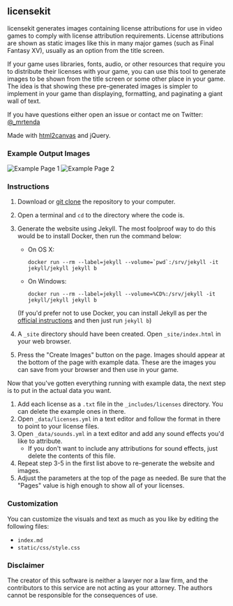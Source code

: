 ## licensekit

licensekit generates images containing license attributions for use in video games to comply with license attribution requirements. License attributions are shown as static images like this in many major games (such as Final Fantasy XV), usually as an option from the title screen.

If your game uses libraries, fonts, audio, or other resources that require you to distribute their licenses with your game, you can use this tool to generate images to be shown from the title screen or some other place in your game. The idea is that showing these pre-generated images is simpler to implement in your game than displaying, formatting, and paginating a giant wall of text.

If you have questions either open an issue or contact me on Twitter: [@_mrtenda](https://twitter.com/_mrtenda)

Made with [html2canvas](https://github.com/niklasvh/html2canvas/) and jQuery.

### Example Output Images

![Example Page 1](https://user-images.githubusercontent.com/1281326/71454049-aecd1c00-2786-11ea-8a65-6a3d29842e40.png)
![Example Page 2](https://user-images.githubusercontent.com/1281326/71454052-affe4900-2786-11ea-821f-27bf91d86905.png)

### Instructions

1. Download or [git clone](https://help.github.com/en/github/creating-cloning-and-archiving-repositories/cloning-a-repository) the repository to your computer.
2. Open a terminal and `cd` to the directory where the code is.
3. Generate the website using Jekyll. The most foolproof way to do this would be to install Docker, then run the command below:
    - On OS X: 
    
      ```docker run --rm --label=jekyll --volume=`pwd`:/srv/jekyll -it jekyll/jekyll jekyll b```
    - On Windows:
    
      ```docker run --rm --label=jekyll --volume=%CD%:/srv/jekyll -it jekyll/jekyll jekyll b```
      
    (If you'd prefer not to use Docker, you can install Jekyll as per the [official instructions](https://jekyllrb.com/docs/) and then just run `jekyll b`)
4. A `_site` directory should have been created. Open `_site/index.html` in your web browser.
5. Press the "Create Images" button on the page. Images should appear at the bottom of the page with example data. These are the images you can save from your browser and then use in your game.

Now that you've gotten everything running with example data, the next step is to put in the actual data you want.
1. Add each license as a `.txt` file in the `_includes/licenses` directory. You can delete the example ones in there.
2. Open `_data/licenses.yml` in a text editor and follow the format in there to point to your license files.
3. Open `_data/sounds.yml` in a text editor and add any sound effects you'd like to attribute.
   - If you don't want to include any attributions for sound effects, just delete the contents of this file.
4. Repeat step 3-5 in the first list above to re-generate the website and images.
5. Adjust the parameters at the top of the page as needed. Be sure that the "Pages" value is high enough to show all of your licenses.

### Customization

You can customize the visuals and text as much as you like by editing the following files:
- `index.md`
- `static/css/style.css`

### Disclaimer

The creator of this software is neither a lawyer nor a law firm, and the contributors to this service are not acting as your attorney. The authors cannot be responsible for the consequences of use.
